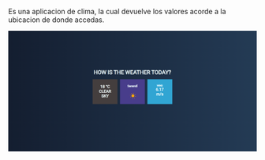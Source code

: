 Es una aplicacion de clima, la cual devuelve los valores acorde a la ubicacion de donde accedas.

<img src="clima-preview.png" alt="preview">
